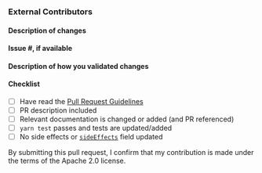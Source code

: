 <!--
Please make sure to read the Pull Request Guidelines:
https://github.com/aws-amplify/amplify-ui/blob/main/CONTRIBUTING.md
-->
### External Contributors
#### Description of changes

<!--
Thank you for your Pull Request! Please provide a description above and review
the requirements below.
-->

#### Issue #, if available

<!-- Also, please reference any associated PRs for documentation updates. -->

#### Description of how you validated changes

#### Checklist

<!-- Remove items that do not apply. For completed items, change [ ] to [x]. -->

- [ ] Have read the [Pull Request Guidelines](https://github.com/aws-amplify/amplify-ui/blob/main/CONTRIBUTING.md)
- [ ] PR description included
- [ ] Relevant documentation is changed or added (and PR referenced)
- [ ] `yarn test` passes and tests are updated/added
- [ ] No side effects or [`sideEffects`](https://github.com/aws-amplify/amplify-ui/blob/main/packages/react/CONTRIBUTING.md#code-standards) field updated

By submitting this pull request, I confirm that my contribution is made under the terms of the Apache 2.0 license.

